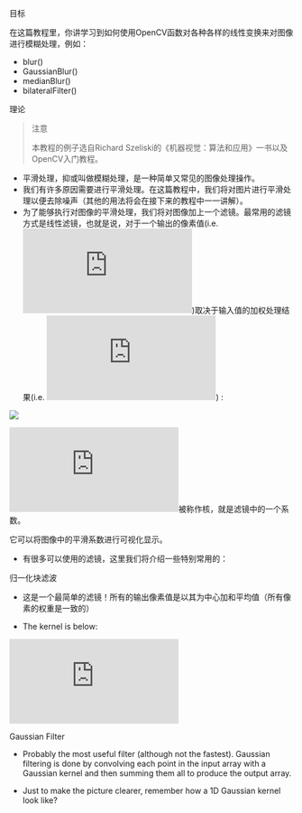 目标

在这篇教程里，你讲学习到如何使用OpenCV函数对各种各样的线性变换来对图像进行模糊处理，例如：

* blur()
* GaussianBlur()
* medianBlur()
* bilateralFilter()

理论

> 注意
>
> 本教程的例子选自Richard Szeliski的《机器视觉：算法和应用》一书以及OpenCV入门教程。

* 平滑处理，抑或叫做模糊处理，是一种简单又常见的图像处理操作。
* 我们有许多原因需要进行平滑处理。在这篇教程中，我们将对图片进行平滑处理以便去除噪声（其他的用法将会在接下来的教程中一一讲解）。
* 为了能够执行对图像的平滑处理，我们将对图像加上一个滤镜。最常用的滤镜方式是线性滤镜，也就是说，对于一个输出的像素值(i.e. ![](http://latex.codecogs.com/gif.latex?g(i,j)))取决于输入值的加权处理结果(i.e. ![](http://latex.codecogs.com/gif.latex?f(i+k,j+l))) :

![](http://latex.codecogs.com/gif.latex?g(i,j)=\sum_{k,l}f(i+k,j+l)h(k,l))

![](http://latex.codecogs.com/gif.latex?h(k,l))被称作核，就是滤镜中的一个系数。

它可以将图像中的平滑系数进行可视化显示。

* 有很多可以使用的滤镜，这里我们将介绍一些特别常用的：

归一化块滤波

* 这是一个最简单的滤镜！所有的输出像素值是以其为中心加和平均值（所有像素的权重是一致的）

* The kernel is below:

![](http://latex.codecogs.com/gif.latex?K%3D%5Cdfrac%7B1%7D%7BK_%7Bwidth%7D%5Ccdot%7BK_%7Bheight%7D%7D%7D%5Cbegin%7Bbmatrix%7D1%261%261%26...%261%5C%5C1%261%261%26...%261%5C%5C.%26.%26.%26...%26%201%5C%5C.%26.%26.%26...%261%5C%5C1%261%261%26...%261%5Cend%7Bbmatrix%7D)

Gaussian Filter

* Probably the most useful filter (although not the fastest). Gaussian filtering is done by convolving each point in the input array with a Gaussian kernel and then summing them all to produce the output array.

* Just to make the picture clearer, remember how a 1D Gaussian kernel look like?

